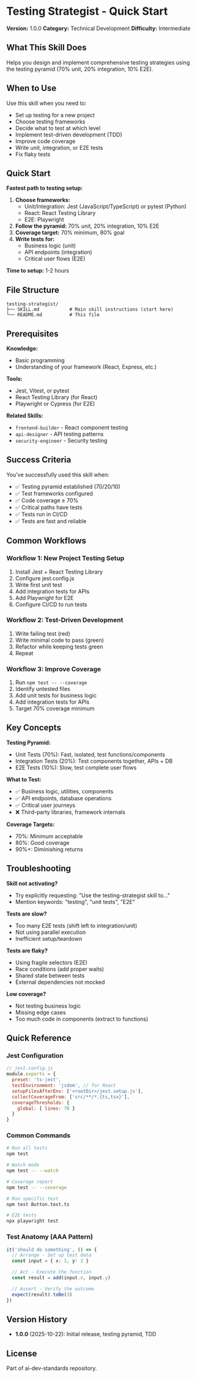 # Testing Strategist - Quick Start

**Version:** 1.0.0
**Category:** Technical Development
**Difficulty:** Intermediate

## What This Skill Does

Helps you design and implement comprehensive testing strategies using the testing pyramid (70% unit, 20% integration, 10% E2E).

## When to Use

Use this skill when you need to:
- Set up testing for a new project
- Choose testing frameworks
- Decide what to test at which level
- Implement test-driven development (TDD)
- Improve code coverage
- Write unit, integration, or E2E tests
- Fix flaky tests

## Quick Start

**Fastest path to testing setup:**

1. **Choose frameworks:**
   - Unit/Integration: Jest (JavaScript/TypeScript) or pytest (Python)
   - React: React Testing Library
   - E2E: Playwright
2. **Follow the pyramid:** 70% unit, 20% integration, 10% E2E
3. **Coverage target:** 70% minimum, 80% goal
4. **Write tests for:**
   - Business logic (unit)
   - API endpoints (integration)
   - Critical user flows (E2E)

**Time to setup:** 1-2 hours

## File Structure

```
testing-strategist/
├── SKILL.md           # Main skill instructions (start here)
└── README.md          # This file
```

## Prerequisites

**Knowledge:**
- Basic programming
- Understanding of your framework (React, Express, etc.)

**Tools:**
- Jest, Vitest, or pytest
- React Testing Library (for React)
- Playwright or Cypress (for E2E)

**Related Skills:**
- `frontend-builder` - React component testing
- `api-designer` - API testing patterns
- `security-engineer` - Security testing

## Success Criteria

You've successfully used this skill when:
- ✅ Testing pyramid established (70/20/10)
- ✅ Test frameworks configured
- ✅ Code coverage ≥ 70%
- ✅ Critical paths have tests
- ✅ Tests run in CI/CD
- ✅ Tests are fast and reliable

## Common Workflows

### Workflow 1: New Project Testing Setup
1. Install Jest + React Testing Library
2. Configure jest.config.js
3. Write first unit test
4. Add integration tests for APIs
5. Add Playwright for E2E
6. Configure CI/CD to run tests

### Workflow 2: Test-Driven Development
1. Write failing test (red)
2. Write minimal code to pass (green)
3. Refactor while keeping tests green
4. Repeat

### Workflow 3: Improve Coverage
1. Run `npm test -- --coverage`
2. Identify untested files
3. Add unit tests for business logic
4. Add integration tests for APIs
5. Target 70% coverage minimum

## Key Concepts

**Testing Pyramid:**
- Unit Tests (70%): Fast, isolated, test functions/components
- Integration Tests (20%): Test components together, APIs + DB
- E2E Tests (10%): Slow, test complete user flows

**What to Test:**
- ✅ Business logic, utilities, components
- ✅ API endpoints, database operations
- ✅ Critical user journeys
- ❌ Third-party libraries, framework internals

**Coverage Targets:**
- 70%: Minimum acceptable
- 80%: Good coverage
- 90%+: Diminishing returns

## Troubleshooting

**Skill not activating?**
- Try explicitly requesting: "Use the testing-strategist skill to..."
- Mention keywords: "testing", "unit tests", "E2E"

**Tests are slow?**
- Too many E2E tests (shift left to integration/unit)
- Not using parallel execution
- Inefficient setup/teardown

**Tests are flaky?**
- Using fragile selectors (E2E)
- Race conditions (add proper waits)
- Shared state between tests
- External dependencies not mocked

**Low coverage?**
- Not testing business logic
- Missing edge cases
- Too much code in components (extract to functions)

## Quick Reference

### Jest Configuration
```javascript
// jest.config.js
module.exports = {
  preset: 'ts-jest',
  testEnvironment: 'jsdom', // for React
  setupFilesAfterEnv: ['<rootDir>/jest.setup.js'],
  collectCoverageFrom: ['src/**/*.{ts,tsx}'],
  coverageThresholds: {
    global: { lines: 70 }
  }
}
```

### Common Commands
```bash
# Run all tests
npm test

# Watch mode
npm test -- --watch

# Coverage report
npm test -- --coverage

# Run specific test
npm test Button.test.ts

# E2E tests
npx playwright test
```

### Test Anatomy (AAA Pattern)
```typescript
it('should do something', () => {
  // Arrange - Set up test data
  const input = { x: 1, y: 2 }

  // Act - Execute the function
  const result = add(input.x, input.y)

  // Assert - Verify the outcome
  expect(result).toBe(3)
})
```

## Version History

- **1.0.0** (2025-10-22): Initial release, testing pyramid, TDD

## License

Part of ai-dev-standards repository.
